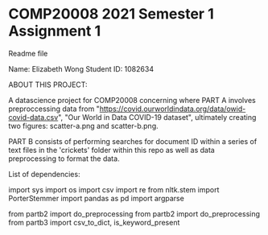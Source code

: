 # COMP20008 2021 Semester 1 Assignment 1
Readme file

Name: Elizabeth Wong
Student ID: 1082634

ABOUT THIS PROJECT:

A datascience project for COMP20008 concerning where PART A involves preproccessing data from 
"https://covid.ourworldindata.org/data/owid-covid-data.csv", "Our World in Data COVID-19 dataset", ultimately 
creating two figures: scatter-a.png and scatter-b.png.

PART B consists of performing searches for document ID within a series of text files in the 
'crickets' folder within this repo as well as data preprocessing to format the data.


List of dependencies:

import sys
import os
import csv
import re
from nltk.stem import PorterStemmer
import pandas as pd
import argparse


from partb2 import do_preprocessing
from partb2 import do_preprocessing
from partb3 import csv_to_dict, is_keyword_present
